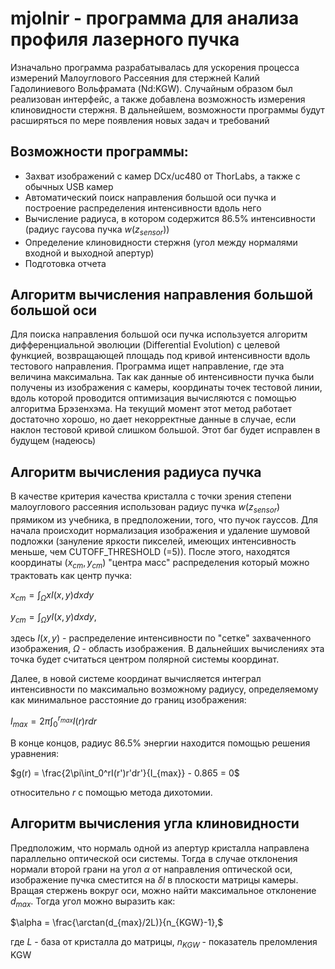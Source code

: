# mjolnir - программа для анализа профиля лазерного пучка

Изначально программа разрабатывалась для ускорения процесса измерений Малоуглового Рассеяния для стержней Калий Гадолиниевого Вольфрамата (Nd:KGW). Случайным образом 
был реализован интерфейс, а также добавлена возможность измерения клиновидности стержня. В дальнейшем, возможности программы будут расширяться по мере появления новых задач и требований

## Возможности программы:
- Захват изображений с камер DCx/uc480 от ThorLabs, а также с обычных USB камер
- Автоматический поиск направления большой оси пучка и построение распределения интенсивности вдоль него
- Вычисление радиуса, в котором содержится 86.5% интенсивности (радиус гаусова пучка $w(z_{sensor})$)
- Определение клиновидности стержня (угол между нормалями входной и выходной апертур)
- Подготовка отчета

## Алгоритм вычисления направления большой большой оси
Для поиска направления большой оси пучка используется алгоритм дифференциальной эволюции (Differential Evolution) c целевой функцией, возвращающей площадь под кривой интенсивности вдоль 
тестового направления. Программа ищет направление, где эта величина максимальна. Так как данные об интенсивности пучка были получены из изображения с камеры, координаты точек тестовой линии, вдоль которой проводится оптимизация вычисляются с помощью
алгоритма Брэзенхэма. На текущий момент этот метод работает достаточно хорошо, но дает некорректные данные в случае, если наклон тестовой кривой слишком большой. Этот баг будет исправлен
в будущем (надеюсь)

## Алгоритм вычисления радиуса пучка
В качестве критерия качества кристалла с точки зрения степени малоуглового рассеяния использован радиус пучка $w(z_{sensor})$ прямиком из учебника, в предположении, того, что пучок гауссов.
Для начала происходит нормализация изображения и удаление шумовой подложки (зануление яркости пикселей, имеющих интенсивность меньше, чем CUTOFF_THRESHOLD (=5)). 
После этого, находятся координаты $(x_{cm},y_{cm})$ "центра масс" распределения который можно трактовать как центр пучка:

$x_{cm} = \int_\Omega xI(x,y)dxdy$

$y_{cm} = \int_\Omega yI(x,y)dxdy,$

здесь $I(x,y)$ - распределение интенсивности по "сетке" захваченного изображения, $\Omega$ - область изображения. В дальнейших вычислениях эта точка будет считаться центром полярной системы координат.

Далее, в новой системе координат вычисляется интеграл интенсивности по максимально возможному 
радиусу, определяемому как минимальное расстояние до границ изображения:

$I_{max} = 2\pi\int_0^{r_{max}}I(r)rdr$ 

В конце концов, радиус 86.5% энергии находится  помощью решения уравнения:

$g(r) = \frac{2\pi\int_0^rI(r')r'dr'}{I_{max}} - 0.865 = 0$

относительно $r$ с помощью метода дихотомии. 
## Алгоритм вычисления угла клиновидности
Предположим, что нормаль одной из апертур кристалла направлена параллельно оптической оси системы. Тогда в случае отклонения нормали второй грани на угол $\alpha$ от направления 
оптической оси, изображение пучка сместится на $\delta l$ в плоскости матрицы камеры. Вращая стержень вокруг оси, можно найти максимальное отклонение $d_{max}$. Тогда угол можно выразить как:

$\alpha = \frac{\arctan(d_{max}/2L)}{n_{KGW}-1},$

где $L$ - база от кристалла до матрицы, $n_{KGW}$ - показатель преломления KGW
